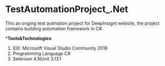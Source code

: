 # TestAutomationProject_.Net

This an onging test autmation project for DeepInsignt website, the project contains building automation framework in C#.

***Tools&Technologies**

1. IDE: Microsoft Visual Studio Community 2019
2. Programming Language C#
3. Selenium
4.NUnit 3.13.1
